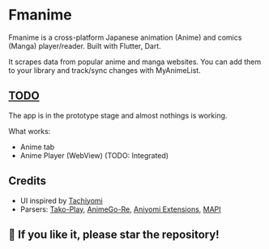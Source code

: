 # Fmanime

Fmanime is a cross-platform Japanese animation (Anime) and comics (Manga) player/reader. Built with Flutter, Dart.

It scrapes data from popular anime and manga websites. You can add them to your library and track/sync changes with MyAnimeList. 

## [TODO](https://github.com/Whimfoome/fmanime/projects/1)

The app is in the prototype stage and almost nothings is working.

What works:
- Anime tab
- Anime Player (WebView) (TODO: Integrated)

## Credits

- UI inspired by [Tachiyomi](https://github.com/tachiyomiorg/tachiyomi)
- Parsers: [Tako-Play](https://github.com/kaungsatthe1n/Tako-Play), [AnimeGo-Re](https://github.com/HQAnime/AnimeGo-Re), [Aniyomi Extensions](https://github.com/jmir1/aniyomi-extensions), [MAPI](https://github.com/Hecsall/MAPI) 

## 🌟 If you like it, please star the repository! 
